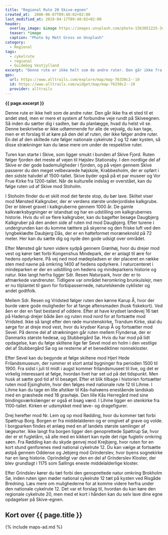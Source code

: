 ```yaml
---
title: "Regional Rute 20 Skive-egnen"
created_at:  2006-06-07T09:48:02+02:00
last_modified_at: 2019-04-17T09:48:02+02:00
header:
  overlay_image: &image https://images.unsplash.com/photo-1563051225-3c91b9bbc65f?ixlib=rb-1.2.1&ixid=eyJhcHBfaWQiOjEyMDd9&auto=format&fit=crop&w=1812&q=80
  teaser: *image
  caption: "Photo by Matt Gross on Unsplash"
category:
  - Regional
tags:
  - cykelrute
  - regional
  - Guidebog Vestjylland
excerpt: "Denne rute er ikke helt som de andre ruter. Den går ikke fra et sted til et andet sted, men er mere et system af forbundne veje rundt på Skiveegnen. Så inden du sætter dig i sadlen, bør du planlægge, hvad du helst vil se. Denne beskrivelse er ikke udtømmende for alle de vejvalg, du kan tage, men er et forslag til at køre på den del af ruten, der ikke følger andre ruter. En del af den skiltede rute følger nationale cykelrute 2 og 12 nær kysten, så disse strækninger kan du læse mere om under de respektive ruter."
gps:
  url: https://www.alltrails.com/explore/map/map-76330c2--10
  id: https://www.alltrails.com/widget/map/map-76330c2--10
  provider: alltrails
---
```


**{{ page.excerpt }}**

Denne rute er ikke helt som de andre ruter. Den går ikke fra et sted til et andet sted, men er mere et system af forbundne veje rundt på Skiveegnen. Så inden du sætter dig i sadlen, bør du planlægge, hvad du helst vil se. Denne beskrivelse er ikke udtømmende for alle de vejvalg, du kan tage, men er et forslag til at køre på den del af ruten, der ikke følger andre ruter. En del af den skiltede rute følger nationale cykelrute 2 og 12 nær kysten, så disse strækninger kan du læse mere om under de respektive ruter.
 
Turen kan starte i Skive, som ligger smukt i bunden af Skive Fjord. Ruten følger fjorden det meste af vejen til Højslev Stationsby. I den nordlige del af Skive er der gode bademuligheder i fjorden, og på vejen gennem Skive passerer du den meget velbevarede højskole, Krabbesholm, der er opført i den sidste halvdel af 1500-tallet. Skive byder også på et par museer og Vor Frue Kirke fra 1200-tallet. Når de kulturelle indslag er overstået, kan du følge ruten ud af Skive mod Stoholm.

I Stoholm finder du et skilt mod det første stop, du bør lave. Skiltet viser mod Mønsted Kalkgruber, der er verdens største underjordiske kalkgrube. Der er blevet gravet i kalkgruberne gennem 1000 år. De gamle kalkværksbygninger er istandsat og har en udstilling om kalkgrubernes historie. Hvis du vil se flere kalkgruber, kan du bagefter besøge Daugbjerg Kalkgruber på den anden side af ruten ind mod Daugbjerg. Efter turene i undergrunden kan du komme tættere på skyerne og den friske luft ved den lyngbeklædte Daubjerg Dås, der er en hatteformet moræneknold på 72 meter. Her kan du sætte dig og nyde den gode udsigt over området.

Efter Mønsted går turen videre sydpå gennem Grønhøj, hvor du drejer mod vest og kører tæt forbi Kongenshus Mindepark, der er anlagt til ære for hedens opdyrkere. På vej ned mod mødepladsen er der placeret en række sten med navne på omkring 1400 af hedens opdyrkere. I naturcenteret i mindeparken er der en udstilling om hedens og mindeparkens historie og natur. Ikke langt herfra ligger Sdr. Resen Naturpark, hvor der er to afmærkede vandreruter. Tidligere var området heromkring brunkulslejr, men er nu tilplantet til gavn for forbipassernede, naturelskende cyklister og andet godtfolk.

Mellem Sdr. Resen og Vridsted følger ruten den kønne Karup Å, hvor der burde være gode muligheder for at fange aftensmaden (husk fiskekort). Ved åen er der en fast bestand af oddere. Efter at have krydset landevej 16 tæt på Haderup drejer både åen og ruten mod nord for at fortsætte mod Vridsted. Ikke så langt efter den røde murstenskirke, Trandum Kirke, skal du sørge for at dreje mod vest, hvor du krydser Karup Å og fortsætter mod Sevel. På denne del af strækningen går ruten mellem Flyndersø, der er Danmarks største hedesø, og Stubbergård Sø. Hvis du har mod på lidt opdagelse, kan du følge skiltene lige før Sevel mod en holm i den vestlige del af Stubbergård Sø og se resterne af et benediktiner nonnekloster.

Efter Sevel kan du begynde at følge skiltene mod Hjerl Hede Frilandsmuseum, der rummer et stort antal bygninger fra perioden 1500 til 1900. Fra sidst i juli til midt i augst kommer frilandsmuseet til live, og det er virkelig interessant at følge, hvordan livet har set ud på det tidspunkt. Men husk at sætte god tid af til besøget. Efter et blik tilbage i historien fortsætter ruten mod Ejsingholm, hvor den følges med nationale rute 12 til Lihme. I Lihme kan du tage en lille afstiker til Kås-halvøens enestående landskab med en græshede med 18 gravhøje. Den lille Kås Herregård med sine bindingsværkslænger er også et bsøg værd. I Lihme ligger en stenkirke fra 1100-tallet. Kirken er udsmykket med løve- og dragefigurer.

Drej herefter mod Nr. Lem og op mod Rødding, hvor du kommer tæt forbi Spøttrup Borg. Borgen er fra middelalderen og er omgivet af grave og volde. I borgparken findes et anlæg med en af landets største samlinger af lægeurter. Ikke langt fra borgen ligger den genoprettede Spøttrup Sø, hvor der er et fugletårn, så alle med en kikkert kan nyde det rige fugleliv omkring søen. Fra Rødding kan du skyde genvej mod Krejbjerg, hvor ruten for en kort stund genforenes med national cykelrute 12. Du kan vælge at fortsætte østpå gennem Oddense og Jebjerg mod Grinderslev, hvor byens sognekirke har en lang historie. Oprindeligt var den en del af Grinderslev Kloster, der blev grundlagt i 1175 som Sallings eneste middelalderlige kloster.

Efter Grindslev kører du tæt forbi den genoprettede natur omkring Brokholm Sø, inden ruten igen møder national cykelrute 12 tæt på kysten ved Risgåde Bredning. Læs mere om mulighederne for at komme videre herfra under den nationale cykelrute 12. Det var et forslag til, hvordan du kan køre den regionale cykelrute 20, men med et kort i hånden kan du selv lave dine egne opdagelser på Skive-egnen.

## Kort over {{ page.title }}

{% include maps-ad.md %}
